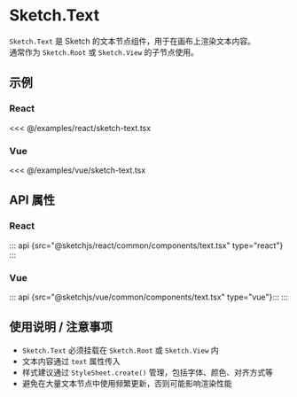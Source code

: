 # Sketch.Text

`Sketch.Text` 是 Sketch 的文本节点组件，用于在画布上渲染文本内容。  
通常作为 `Sketch.Root` 或 `Sketch.View` 的子节点使用。

## 示例

### React

<<< @/examples/react/sketch-text.tsx

### Vue

<<< @/examples/vue/sketch-text.tsx

## API 属性

### React

::: api {src="@sketchjs/react/common/components/text.tsx" type="react"}
:::

### Vue

::: api {src="@sketchjs/vue/common/components/text.tsx" type="vue"}:::
:::

## 使用说明 / 注意事项

- `Sketch.Text` 必须挂载在 `Sketch.Root` 或 `Sketch.View` 内
- 文本内容通过 `text` 属性传入
- 样式建议通过 `StyleSheet.create()` 管理，包括字体、颜色、对齐方式等
- 避免在大量文本节点中使用频繁更新，否则可能影响渲染性能  
